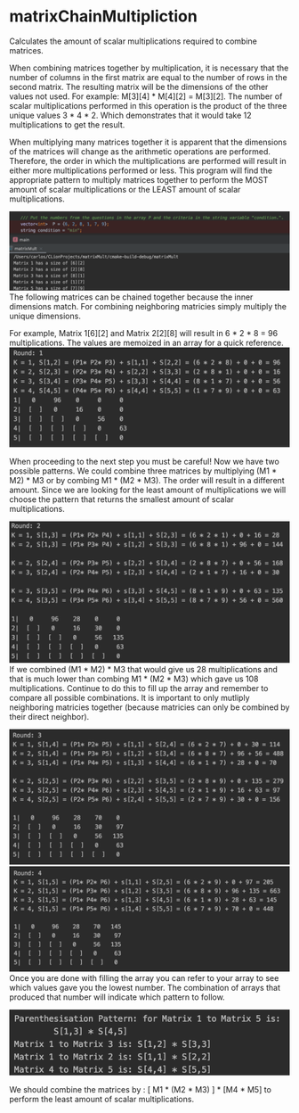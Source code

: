 # matrixChainMultipliction
Calculates the amount of scalar multiplications required to combine matrices.

When combining matrices together by multiplication, it is necessary that the number of columns in the first matrix are equal to the number of rows in the second matrix. The resulting matrix will be the dimensions of the other values not used. For example: M[3][4] * M[4][2] = M[3][2]. The number of scalar multiplications performed in this operation is the product of the three unique values 3 * 4 * 2. Which demonstrates that it would take 12 multiplications to get the result.


When multiplying many matrices together it is apparent that the dimensions of the matrices will change as the arithmetic operations are performed. Therefore, the order in which the multiplications are performed will result in either more multiplications performed or less. This program will find the appropriate pattern to multiply matrices together to perform the MOST amount of scalar multiplications or the LEAST amount of scalar multiplications.


![Image of dim](https://github.com/cflores713/matrixChainMultipliction/blob/master/ss1.png)
The following matrices can be chained together because the inner dimensions match. For combining neighboring matricies simply multiply the unique dimensions. 


For example, Matrix 1[6][2] and Matrix 2[2][8] will result in  6 * 2 * 8 = 96 multiplications.
The values are memoized in an array for a quick reference.
![Image of dim](https://github.com/cflores713/matrixChainMultipliction/blob/master/ss2.png)

When proceeding to the next step you must be careful! Now we have two possible patterns. We could combine three matrices by multiplying (M1 * M2) * M3 or by combing M1 * (M2 * M3). The order will result in a different amount. Since we are looking for the least amount of multiplications we will choose the pattern that returns the smallest amount of scalar multiplications.


![Image of dim](https://github.com/cflores713/matrixChainMultipliction/blob/master/ss3.png)
If we combined (M1 * M2) * M3 that would give us 28 multiplications and that is much lower than combing M1 * (M2 * M3) which gave us 108 multiplications. Continue to do this to fill up the array and remember to compare all possible combinations. It is important to only mutliply neighboring matricies together (because matricies can only be combined by their direct neighbor).


![Image of dim](https://github.com/cflores713/matrixChainMultipliction/blob/master/ss4.png)
![Image of dim](https://github.com/cflores713/matrixChainMultipliction/blob/master/ss5.png)
Once you are done with filling the array you can refer to your array to see which values gave you the lowest number. The combination of arrays that produced that number will indicate which pattern to follow.


![Image of dim](https://github.com/cflores713/matrixChainMultipliction/blob/master/ss6.png)

We should combine the matrices by : [ M1 * (M2 * M3) ] * [M4 * M5] to perform the least amount of scalar multiplications. 
